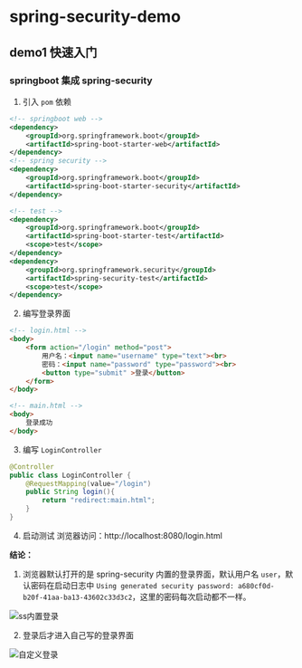 # spring-security-demo

## demo1 快速入门
### springboot 集成 spring-security

1. 引入 `pom` 依赖
```xml
<!-- springboot web -->
<dependency>
    <groupId>org.springframework.boot</groupId>
    <artifactId>spring-boot-starter-web</artifactId>
</dependency>
<!-- spring security -->
<dependency>
    <groupId>org.springframework.boot</groupId>
    <artifactId>spring-boot-starter-security</artifactId>
</dependency>

<!-- test -->
<dependency>
    <groupId>org.springframework.boot</groupId>
    <artifactId>spring-boot-starter-test</artifactId>
    <scope>test</scope>
</dependency>
<dependency>
    <groupId>org.springframework.security</groupId>
    <artifactId>spring-security-test</artifactId>
    <scope>test</scope>
</dependency>
```
2. 编写登录界面
```html
<!-- login.html -->
<body>
	<form action="/login" method="post">
		用户名：<input name="username" type="text"><br>
		密码：<input name="password" type="password"><br>
		<button type="submit" >登录</button>
	</form>
</body>

<!-- main.html -->
<body>
    登录成功
</body>
```
3. 编写 `LoginController`
```java
@Controller
public class LoginController {
	@RequestMapping(value="/login")
	public String login(){
		return "redirect:main.html";
	}
}
```
4. 启动测试
浏览器访问：http://localhost:8080/login.html

**结论：**
1. 浏览器默认打开的是 spring-security 内置的登录界面，默认用户名 `user`，默认密码在启动日志中 `Using generated security password: a680cf0d-b20f-41aa-ba13-43602c33d3c2`，这里的密码每次启动都不一样。

![ss内置登录](https://leichu-md-img.oss-cn-hangzhou.aliyuncs.com/spring-security/ss-login.png "ss内置登录")

2. 登录后才进入自己写的登录界面

![自定义登录](https://leichu-md-img.oss-cn-hangzhou.aliyuncs.com/spring-security/myss-login.png)


